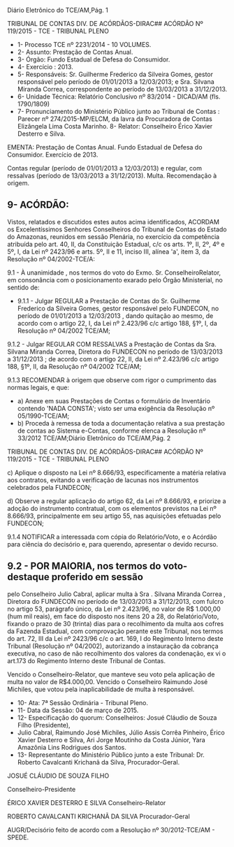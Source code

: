 Diário Eletrônico do TCE/AM,Pág. 1

TRIBUNAL DE CONTAS DIV. DE ACÓRDÃOS-DIRAC## ACÓRDÃO Nº 119/2015 - TCE - TRIBUNAL PLENO

- 1- Processo TCE nº 2231/2014 - 10 VOLUMES.
- 2- Assunto: Prestação de Contas Anual.
- 3- Órgão: Fundo Estadual de Defesa do Consumidor.
- 4- Exercício : 2013.
- 5-  Responsáveis: Sr.  Guilherme  Frederico  da  Silveira  Gomes,  gestor  responsável  pelo período de 01/01/2013 a 12/03/2013; e Sra. Silvana  Miranda Correa, correspondente  ao período de 13/03/2013 a 31/12/2013.
- 6- Unidade Técnica: Relatório Conclusivo nº 83/2014 - DICAD/AM (fls. 1790/1809)
- 7-  Pronunciamento  do  Ministério  Público  junto  ao  Tribunal  de  Contas :  Parecer  nº 274/2015-MP/ELCM, da lavra da Procuradora de Contas Elizângela Lima Costa Marinho. 8- Relator: Conselheiro Érico Xavier Desterro e Silva.

EMENTA: Prestação  de  Contas  Anual.  Fundo Estadual  de  Defesa  do  Consumidor.  Exercício de 2013.

Contas regular (período de 01/01/2013 a 12/03/2013)  e  regular,  com  ressalvas  (período de 13/03/2013 a 31/12/2013). Multa. Recomendação à origem.

## 9- ACÓRDÃO:

Vistos, relatados e discutidos estes autos acima identificados,  ACORDAM os Excelentíssimos  Senhores  Conselheiros do Tribunal de Contas do Estado do Amazonas, reunidos em sessão Plenária, no exercício da competência atribuída pelo  art. 40, II, da Constituição Estadual, c/c os arts. 1º, II, 2º, 4º e 5º, I, da Lei nº 2423/96 e arts. 5º, II e 11, inciso III, alínea 'a', item 3, da Resolução nº 04/2002-TCE/A:

9.1  -  À  unanimidade ,  nos  termos  do  voto  do  Exmo.  Sr.  ConselheiroRelator, em consonância com o posicionamento exarado pelo Órgão Ministerial, no sentido de:

- 9.1.1 - Julgar REGULAR a Prestação de Contas do Sr. Guilherme Frederico da  Silveira  Gomes,  gestor  responsável  pelo  FUNDECON, no  período  de  01/01/2013  a 12/03/2013 , dando quitação ao mesmo, de acordo com o artigo 22, I, da Lei nº 2.423/96 c/c artigo 188, §1º, I, da Resolução nº 04/2002 TCE/AM;

9.1.2 - Julgar REGULAR COM RESSALVAS a Prestação de Contas da Sra. Silvana Miranda Correa, Diretora do FUNDECON no período de 13/03/2013 a 31/12/2013 ; de acordo com o artigo 22, II, da Lei nº 2.423/96 c/c artigo 188, §1º, II, da Resolução nº 04/2002 TCE/AM;

9.1.3 RECOMENDAR à origem que observe com rigor o cumprimento das normas legais, e que:

- a) Anexe  em  suas  Prestações  de  Contas  o  formulário  de  Inventário contendo 'NADA CONSTA'; visto ser uma exigência da Resolução nº 05/1990-TCE/AM;
- b) Proceda à remessa de toda a documentação relativa a sua prestação de contas ao Sistema e-Contas, conforme elenca a Resolução nº 33/2012 TCE/AM;Diário Eletrônico do TCE/AM,Pág. 2

TRIBUNAL DE CONTAS DIV. DE ACÓRDÃOS-DIRAC## ACÓRDÃO Nº 119/2015 - TCE - TRIBUNAL PLENO

c) Aplique o disposto na Lei nº 8.666/93, especificamente a matéria relativa aos  contratos,  evitando  a  verificação  de  lacunas  nos  instrumentos  celebrados  pela FUNDECON;

d) Observe a regular aplicação do artigo 62, da Lei nº 8.666/93, e priorize a adoção  do  instrumento  contratual,  com  os  elementos  previstos  na  Lei  nº  8.666/93, principalmente em seu artigo 55, nas aquisições efetuadas pelo FUNDECON;

9.1.4 NOTIFICAR a interessada com cópia do Relatório/Voto, e o Acórdão para ciência do decisório e, para querendo, apresentar o devido recurso.

## 9.2 - POR MAIORIA, nos termos do voto-destaque proferido em sessão

pelo Conselheiro Julio Cabral, aplicar multa à Sra . Silvana Miranda Correa , Diretora do FUNDECON no período de 13/03/2013 a 31/12/2013, com fulcro no artigo 53, parágrafo único, da Lei nº 2.423/96, no valor de R$ 1.000,00 (hum mil reais), em face do disposto nos  itens  20  a  28,  do  Relatório/Voto,  fixando  o prazo  de  30  (trinta)  dias para  o recolhimento da multa aos cofres da Fazenda Estadual, com comprovação perante este Tribunal, nos termos do art. 72, III da Lei nº 2423/96 c/c o art. 169, I do Regimento Interno deste Tribunal (Resolução nº 04/2002), autorizando a instauração da cobrança executiva, no caso de não recolhimento dos valores da condenação, ex vi o art.173 do Regimento Interno deste Tribunal de Contas.

Vencido  o  Conselheiro-Relator,  que manteve  seu  voto  pela  aplicação  de multa  no valor de R$4.000,00. Vencido o Conselheiro Raimundo José Michiles, que votou pela inaplicabilidade de multa à responsável.

- 10- Ata: 7ª Sessão Ordinária - Tribunal Pleno.
- 11- Data da Sessão: 04 de março de 2015.
- 12- Especificação do quorum: Conselheiros: Josué Cláudio de Souza Filho (Presidente),
- Julio Cabral, Raimundo José Michiles, Júlio Assis Corrêa Pinheiro, Érico Xavier Desterro e Silva, Ari Jorge Moutinho da Costa Júnior, Yara Amazônia Lins Rodrigues dos Santos.
- 13- Representante do Ministério Público junto a este Tribunal: Dr. Roberto Cavalcanti Krichanã da Silva, Procurador-Geral.

JOSUÉ CLÁUDIO DE SOUZA FILHO

Conselheiro-Presidente

ÉRICO XAVIER DESTERRO E SILVA Conselheiro-Relator

ROBERTO CAVALCANTI KRICHANÃ DA SILVA Procurador-Geral

AUGR/Decisório feito de acordo com a Resolução nº 30/2012-TCE/AM - SPEDE.